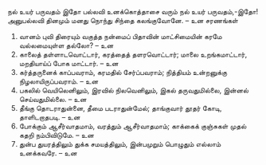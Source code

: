 
நல் உயர் பருவதம் இதோ
பல்லவி
உனக்கொத்தாசை வரும் நல் உயர் பருவதம்,-இதோ!
அனுபல்லவி
தினமும் மனது நொந்து சிந்தை கலங்குவோனே. – உன
சரணங்கள்
1. வானம் புவி திரையும் வகுத்த நன்மைப் பிதாவின்
 மாட்சிமையின் கரமே வல்லமையுள்ள தல்லோ? – உன
2. காலைத் தள்ளாடவொட்டார், கரத்தைத் தளரவொட்டார்;
 மாலை உறங்கமாட்டார், மறதியாய்ப் போக மாட்டார். – உன
3. கர்த்தருனைக் காப்பவராம், கரமதில் சேர்ப்பவராம்;
 நித்தியம் உன்றனுக்கு நிழலாயிருப்பவராம். – உன
4. பகலில் வெயிலெனிலும், இரவில் நிலவெனிலும்,
 இகல் தருவதுமில்லை, இன்னல் செய்வதுமில்லை. – உன
5. தீங்கு தொடராதுன்னை, தீமை படராதுன்மேல்;
 தாங்குவார் தூதர் கோடி, தாளிடறாதபடி. – உன
6. போக்கும் ஆசீர்வாதமாம், வரத்தும் ஆசீர்வாதமாம்;
 காக்கைக் குஞ்சுகள் முதல் கதறி நம்பிவிடுமே. – உன
7. துன்ப துயரத்திலும் துக்க சமயத்திலும்,
 இன்பமுறும் பொழுதும் எல்லாம் உனக்கவரே. – உன

